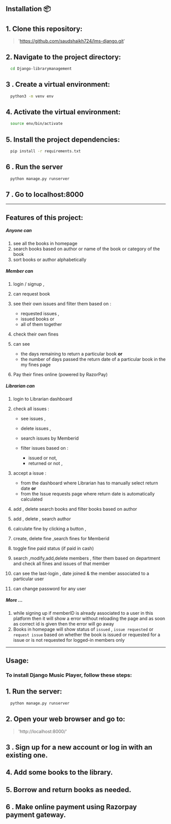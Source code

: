 ## Installation 📦

## 1. Clone this repository:

> 'https://github.com/saudshaikh724/lms-django.git'

## 2. Navigate to the project directory:

```bash
  cd Django-librarymanagement
```

## 3 . Create a virtual environment:

```bash
  python3 -m venv env
```

## 4. Activate the virtual environment:

```bash
  source env/bin/activate
```

## 5. Install the project dependencies:

```bash
  pip install -r requirements.txt
```

## 6 . Run the server

```bash
  python manage.py runserver
```

## 7 . Go to localhost:8000

---

## Features of this project:

##### Anyone can

1. see all the books in homepage
2. search books based on author or name of the book or category of the book
3. sort books or author alphabetically

##### Member can

1.  login / signup ,
2.  can request book
3.  see their own issues and filter them based on :

    - requested issues ,
    - issued books or
    - all of them together

4.  check their own fines
5.  can see

    - the days remaining to return a particular book
      **or**
    - the number of days passed the return date of a particular book in the my fines page

6.  Pay their fines online (powered by RazorPay)

##### Librarian can

1.  login to Librarian dashboard
2.  check all issues :

    - see issues ,
    - delete issues ,
    - search issues by Memberid
    - filter issues based on :

      - issued or not,
      - returned or not ,

3.  accept a issue :

    - from the dashboard where Librarian has to manually select return date
      **or**
    - from the Issue requests page where return date is automatically calculated

4.  add , delete search books and filter books based on author
5.  add , delete , search author
6.  calculate fine by clicking a button ,
7.  create, delete fine ,search fines for Memberid
8.  toggle fine paid status (if paid in cash)
9.  search ,modify,add,delete members , filter them based on department and check all fines and issues of that member
10. can see the last-login , date joined & the member associated to a particular user
11. can change password for any user

##### More ...

1. while signing up if memberID is already associated to a user in this platform then it will show a error without reloading the page and as soon as correct id is given then the error will go away
2. Books in homepage will show status of `issued` , `issue requested` or `request issue` based on whether the book is issued or requested for a issue or is not requested for logged-in members only

---

## Usage:

### To install Django Music Player, follow these steps:

## 1. Run the server:

```bash
  python manage.py runserver
```

## 2. Open your web browser and go to:

> 'http://localhost:8000/'

## 3 . Sign up for a new account or log in with an existing one.

## 4. Add some books to the library.

## 5. Borrow and return books as needed.

## 6 . Make online payment using Razorpay payment gateway.
